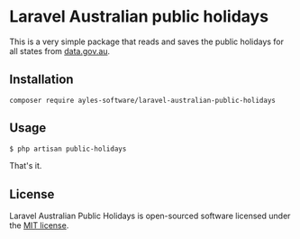 # Laravel Australian public holidays

This is a very simple package that reads and saves the public holidays for all states from [data.gov.au](https://data.gov.au/dataset/ds-dga-b1bc6077-dadd-4f61-9f8c-002ab2cdff10/details?q=).

## Installation
```
composer require ayles-software/laravel-australian-public-holidays
```
## Usage

```bash
$ php artisan public-holidays
```

That's it.

## License

Laravel Australian Public Holidays is open-sourced software licensed under the [MIT license](https://github.com/ayles-software/laravel-australian-public-holidays/blob/master/LICENSE.md).
